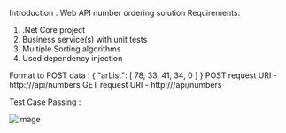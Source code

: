 Introduction : Web API number ordering solution
Requirements:
1. .Net Core project
2. Business service(s) with unit tests
3. Multiple Sorting algorithms
4. Used dependency injection

Format to POST data : 
{
    "arList": [
        78,
        33,
        41,
        34,
        0
    ]
}
POST request URI   - http://<localhost>/api/numbers
GET request URI  - http://<localhost>/api/numbers

Test Case Passing : 

![image](https://user-images.githubusercontent.com/20844308/132996310-d7c56634-ca98-4492-bab2-132ec48d053b.png)
